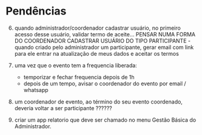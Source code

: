 # Pendências

6) quando administrador/coordenador cadastrar usuário, no primeiro acesso desse usuário, validar termo de aceite... PENSAR NUMA FORMA DO COORDENADOR CADASTRAR USUÁRIO DO TIPO PARTICIPANTE - quando criado pelo administrador um participante, gerar email com link para ele entrar na atualização de meus dados e aceitar os termos

15) uma vez que o evento tem a frequencia liberada:
    - temporizar e fechar frequencia depois de 1h
    - depois de um tempo, avisar o coordenador do evento por email / whatsapp

30) um coordenador de evento, ao término do seu evento coordenado, deveria voltar a ser participante ??????

33) criar um app relatorio que deve ser chamado no menu Gestão Básica do Administrador. 
    



